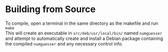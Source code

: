 # Building from Source
To compile, open a terminal in the same directory as the makefile and run ``make``  
This will create an executable in ``src/deb/usr/local/bin/`` named ``numguesser`` and attempt to automatically create and install a Debian package containing the compiled ``numguesser`` and any necessary control info.
